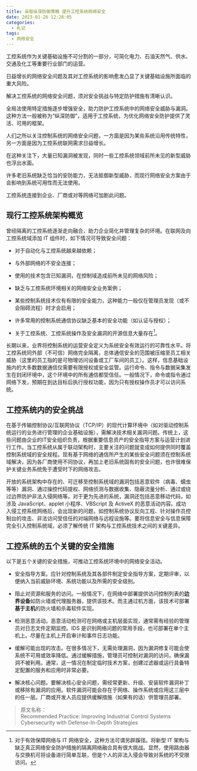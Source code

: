 ```yaml
---
title: 采取纵深防御策略 提升工控系统网络安全
date: 2023-01-26 12:28:05
categories: 
  - 札记
tags: 
  - 网络安全
---
```


工控系统作为关键基础设施不可分割的一部分，可简化电力、石油天然气、供水、交通及化工等重要行业部门的运营。

<!-- more -->


日益增长的网络安全问题及其对工控系统的影响愈发凸显了关键基础设施所面临的重大风险。

解决工控系统的网络安全问题，须对安全挑战与特定防护措施有清晰认识。

全局法使用特定措施逐步增强安全，助力防护工控系统中的网络安全威胁与漏洞。这种方法一般被称为“纵深防御”，适用于工控系统，为优化网络安全防护提供了灵活、可用的框架。

人们之所以关注控制系统的网络安全问题，一方面是因为某些系统沿用传统特性，另一方面是因为工控系统联网需求日益增长。

在这种关注下，大量已知漏洞被发现，同时一些工控系统领域前所未见的新型威胁也浮出水面。

许多老旧系统缺乏恰当的安防能力，无法抵御新型威胁，而现行网络安全方案由于会影响到系统可用性而无法使用。

工控系统连接到企业、厂商或对等网络可加剧此问题。

## 现行工控系统架构概览

曾经隔离的工控系统逐渐走向融合，助力企业简化并管理复杂的环境。在联网及向工控系统域添加 IT 组件时，如下情况可导致安全问题：

* 对于自动化与工控系统越来越依赖；

* 与外部网络的不安全连接；

* 使用的技术包含已知漏洞，在控制域造成前所未见的网络风险；

* 缺乏与工控系统环境相关的网络安全业务案例；

* 某些控制系统技术仅有有限的安全能力，这种能力一般仅在管理员发现（或不会阻碍流程）时才会启用；

* 许多常用的控制系统通信协议缺乏基本的安全功能（如认证与授权）；

* 关于工控系统、工控系统操作及安全漏洞的开源信息大量存在[^1]。

[^1]:对于有效保障网络与 IT 网络安全，这种方法可谓另辟蹊径。将新型 IT 架构与缺乏真正网络安全防护措施的隔离网络融合具有很大挑战。显然，使用路由器与交换机可将设备进行简单互联，但是个人的非法入侵会导致对系统的不受限访问。

长期以来，业界将控制系统的运营安全定义为系统安全有效运行的可靠性水平。将工控系统同外部（不可信）网络完全隔离，总体通信安全的范围被压缩至员工相关威胁（这里的员工指的是可物理访问设备或工厂车间的员工）。这样，信息基础设施内的大多数数据通信仅需要有限授权或安全监管。运行命令、指令与数据采集发生在封闭环境中，这个环境中的所有通信都受信任。一般情况下，命令或指令通过网络下发，预期在到达目标后执行授权功能，因为只有授权操作员才可以访问系统。

## 工控系统内的安全挑战

在基于传输控制协议/互联网协议（TCP/IP）的现代计算环境中（如对驱动控制系统运行的业务进行管理的企业基础设施），需解决技术相关漏洞问题。传统上，这些问题由企业的IT安全组织负责，根据重要信息资产的安全指导方案与运营计划进行工作。当工控系统从属于联动架构时，主要关注的问题就变成如何提供同时覆盖控制系统域的安全规程。现有基于网络的通信所产生的某些安全问题须在控制系统域解决，因为各厂商使用不同协议，再加上老旧系统固有的安全问题，也许很难保护关键业务系统免于遭受时下的网络攻击。

开放的系统架构中存在的、可迁移至控制系统域的漏洞包括恶意软件（病毒、蠕虫等等）漏洞、通过操控代码提权、网络侦测与数据收集、隐蔽流量分析、通过或绕过边界防护非法入侵网络等。对于更为先进的系统，漏洞还包括恶意移动代码，如涉及 JavaScript、applet 小程序、VBScript 及 ActiveX 的恶意活动内容。成功入侵工控系统网络后，会出现新的问题，如控制系统协议反向工程、针对操作员控制台的攻击、非法访问受信任的对端网络与远程设施等。要将信息安全与信息保障完全引入控制系统域，必须了解传统 IT 架构与工控系统技术之间的关键差异。

## 工控系统的五个关键的安全措施

以下是五个关键的安全措施，可推动工控系统环境中的网络安全活动。

* 安全指导方案。应针对控制系统及其各部件制定安全指导方案，定期评审，以便纳入当前威胁环境、系统功能以及所需的安全级别。

* 阻止对资源和服务的访问。一般情况下，在网络中部署提供访问控制列表的**边界设备**如防火墙或代理服务器，提供该技术。而主通过机方面，该技术可部署**基于主机**的防火墙和杀毒软件实现。

* 检测恶意活动。恶意活动检测可在网络或主机层面实现，通常需有经验的管理员对日志文件定期监控。IDS 是识别网络问题的常用手段，也可部署在单个主机上。尽量在主机上开启审计和事件日志功能。

* 缓解可能出现的攻击。在很多情况下，无需处理漏洞，因为漏洞修复可能会使系统不可用或效率降低。通过缓解措施，管理员可控制对漏洞的访问，确保漏洞不被利用。通常，这一情况在制定临时技术方案，创建过滤器或运行具备特定配置的服务和应用时非常必要。

* 解决核心问题。要解决核心安全问题，需经常更新、升级、安装软件漏洞补丁或移除有漏洞的应用。软件漏洞可能会存在于网络、操作系统或应用这三层中的任一层。厂商或开发人员应提供缓解措施（如果有的话）供管理员部署。

> 原文名称：\
Recommended Practice: Improving Industrial Control Systems Cybersecurity with Defense-In-Depth Strategies